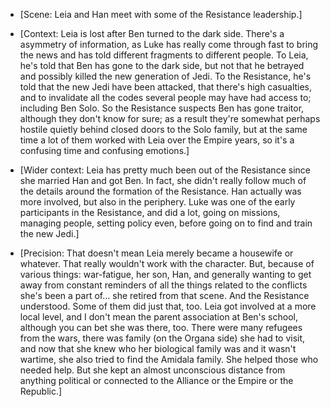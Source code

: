 - [Scene: Leia and Han meet with some of the Resistance leadership.]

- [Context: Leia is lost after Ben turned to the dark side. There's a asymmetry
  of information, as Luke has really come through fast to bring the news and
  has told different fragments to different people. To Leia, he's told that Ben
  has gone to the dark side, but not that he betrayed and possibly killed the
  new generation of Jedi. To the Resistance, he's told that the new Jedi have
  been attacked, that there's high casualties, and to invalidate all the codes
  several people may have had access to; including Ben Solo. So the Resistance
  suspects Ben has gone traitor, although they don't know for sure; as a result
  they're somewhat perhaps hostile quietly behind closed doors to the Solo
  family, but at the same time a lot of them worked with Leia over the Empire
  years, so it's a confusing time and confusing emotions.]

- [Wider context: Leia has pretty much been out of the Resistance since she
  married Han and got Ben. In fact, she didn't really follow much of the
  details around the formation of the Resistance. Han actually was more
  involved, but also in the periphery. Luke was one of the early participants
  in the Resistance, and did a lot, going on missions, managing people, setting
  policy even, before going on to find and train the new Jedi.]

- [Precision: That doesn't mean Leia merely became a housewife or whatever.
  That really wouldn't work with the character. But, because of various things:
  war-fatigue, her son, Han, and generally wanting to get away from constant
  reminders of all the things related to the conflicts she's been a part of…
  she retired from that scene. And the Resistance understood. Some of them did
  just that, too. Leia got involved at a more local level, and I don't mean the
  parent association at Ben's school, although you can bet she was there, too.
  There were many refugees from the wars, there was family (on the Organa side)
  she had to visit, and now that she knew who her biological family was and it
  wasn't wartime, she also tried to find the Amidala family. She helped those
  who needed help. But she kept an almost unconscious distance from anything
  political or connected to the Alliance or the Empire or the Republic.]


